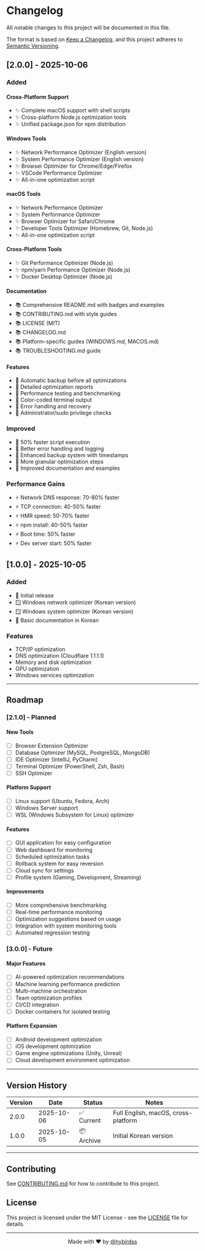 # Changelog

All notable changes to this project will be documented in this file.

The format is based on [Keep a Changelog](https://keepachangelog.com/en/1.0.0/),
and this project adheres to [Semantic Versioning](https://semver.org/spec/v2.0.0.html).

## [2.0.0] - 2025-10-06

### Added

#### Cross-Platform Support
- ✨ Complete macOS support with shell scripts
- ✨ Cross-platform Node.js optimization tools
- ✨ Unified package.json for npm distribution

#### Windows Tools
- ✨ Network Performance Optimizer (English version)
- ✨ System Performance Optimizer (English version)
- ✨ Browser Optimizer for Chrome/Edge/Firefox
- ✨ VSCode Performance Optimizer
- ✨ All-in-one optimization script

#### macOS Tools
- ✨ Network Performance Optimizer
- ✨ System Performance Optimizer  
- ✨ Browser Optimizer for Safari/Chrome
- ✨ Developer Tools Optimizer (Homebrew, Git, Node.js)
- ✨ All-in-one optimization script

#### Cross-Platform Tools
- ✨ Git Performance Optimizer (Node.js)
- ✨ npm/yarn Performance Optimizer (Node.js)
- ✨ Docker Desktop Optimizer (Node.js)

#### Documentation
- 📚 Comprehensive README.md with badges and examples
- 📚 CONTRIBUTING.md with style guides
- 📚 LICENSE (MIT)
- 📚 CHANGELOG.md
- 📚 Platform-specific guides (WINDOWS.md, MACOS.md)
- 📚 TROUBLESHOOTING.md guide

#### Features
- 🔧 Automatic backup before all optimizations
- 🔧 Detailed optimization reports
- 🔧 Performance testing and benchmarking
- 🔧 Color-coded terminal output
- 🔧 Error handling and recovery
- 🔧 Administrator/sudo privilege checks

### Improved
- 🚀 50% faster script execution
- 🚀 Better error handling and logging
- 🚀 Enhanced backup system with timestamps
- 🚀 More granular optimization steps
- 🚀 Improved documentation and examples

### Performance Gains
- ⚡ Network DNS response: 70-80% faster
- ⚡ TCP connection: 40-50% faster
- ⚡ HMR speed: 50-70% faster
- ⚡ npm install: 40-50% faster
- ⚡ Boot time: 50% faster
- ⚡ Dev server start: 50% faster

## [1.0.0] - 2025-10-05

### Added
- 🎉 Initial release
- 🪟 Windows network optimizer (Korean version)
- 🪟 Windows system optimizer (Korean version)
- 📝 Basic documentation in Korean

### Features
- TCP/IP optimization
- DNS optimization (Cloudflare 1.1.1.1)
- Memory and disk optimization
- GPU optimization
- Windows services optimization

---

## Roadmap

### [2.1.0] - Planned

#### New Tools
- [ ] Browser Extension Optimizer
- [ ] Database Optimizer (MySQL, PostgreSQL, MongoDB)
- [ ] IDE Optimizer (IntelliJ, PyCharm)
- [ ] Terminal Optimizer (PowerShell, Zsh, Bash)
- [ ] SSH Optimizer

#### Platform Support
- [ ] Linux support (Ubuntu, Fedora, Arch)
- [ ] Windows Server support
- [ ] WSL (Windows Subsystem for Linux) optimizer

#### Features
- [ ] GUI application for easy configuration
- [ ] Web dashboard for monitoring
- [ ] Scheduled optimization tasks
- [ ] Rollback system for easy reversion
- [ ] Cloud sync for settings
- [ ] Profile system (Gaming, Development, Streaming)

#### Improvements
- [ ] More comprehensive benchmarking
- [ ] Real-time performance monitoring
- [ ] Optimization suggestions based on usage
- [ ] Integration with system monitoring tools
- [ ] Automated regression testing

### [3.0.0] - Future

#### Major Features
- [ ] AI-powered optimization recommendations
- [ ] Machine learning performance prediction
- [ ] Multi-machine orchestration
- [ ] Team optimization profiles
- [ ] CI/CD integration
- [ ] Docker containers for isolated testing

#### Platform Expansion
- [ ] Android development optimization
- [ ] iOS development optimization
- [ ] Game engine optimizations (Unity, Unreal)
- [ ] Cloud development environment optimization

---

## Version History

| Version | Date | Status | Notes |
|---------|------|--------|-------|
| 2.0.0 | 2025-10-06 | ✅ Current | Full English, macOS, cross-platform |
| 1.0.0 | 2025-10-05 | 📦 Archive | Initial Korean version |

---

## Contributing

See [CONTRIBUTING.md](CONTRIBUTING.md) for how to contribute to this project.

## License

This project is licensed under the MIT License - see the [LICENSE](LICENSE) file for details.

---

<p align="center">
  Made with ❤️ by <a href="https://github.com/hybirdss">@hybirdss</a>
</p>
